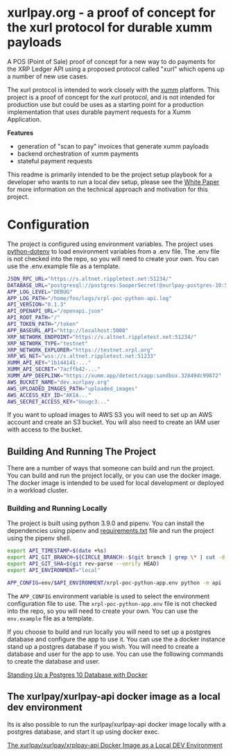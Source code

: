 # xurlpay.org - a proof of concept for the xurl protocol for durable xumm payloads
A POS (Point of Sale) proof of concept for a new way to do payments for the XRP Ledger API using a proposed protocol called "xurl" which opens up a number of new use cases. 

The xurl protocol is intended to work closely with the [xumm](https://xumm.app) platform. This project is a proof of concept for the xurl protocol, and is not intended for production use but could be uses as a starting point for a production implementation that uses durable payment requests for a Xumm Application.


**Features**

* generation of "scan to pay" invoices that generate xumm payloads
* backend orchestration of xumm payments
* stateful payment requests

This readme is primarily intended to be the project setup playbook for a developer who wants to run a local dev setup, please see the [White Paper](./docs/whitepaper.md) for more information on the technical approach and motivation for this project.

# Configuration
The project is configured using environment variables. The project uses [python-dotenv](https://pypi.org/project/python-dotenv/) to load environment variables from a .env file. The .env file is not checked into the repo, so you will need to create your own. You can use the .env.example file as a template.

```bash
JSON_RPC_URL="https://s.altnet.rippletest.net:51234/"
DATABASE_URL="postgresql://postgres:SooperSecret!@xurlpay-postgres-10:5432/xurlpay"
APP_LOG_LEVEL="DEBUG"
APP_LOG_PATH="/home/foo/logs/xrpl-poc-python-api.log"
API_VERSION="0.1.3"
API_OPENAPI_URL="/openapi.json"
API_ROOT_PATH="/"
API_TOKEN_PATH="/token"
APP_BASEURL_API="http://localhost:5000"
XRP_NETWORK_ENDPOINT="https://s.altnet.rippletest.net:51234/"
XRP_NETWORK_TYPE="testnet"
XRP_NETWORK_EXPLORER="https://testnet.xrpl.org"
XRP_WS_NET="wss://s.altnet.rippletest.net:51233"
XUMM_API_KEY="1b144141-..."
XUMM_API_SECRET="7acffb42-..."
XUMM_APP_DEEPLINK="https://xumm.app/detect/xapp:sandbox.32849dc99872"
AWS_BUCKET_NAME="dev.xurlpay.org"
AWS_UPLOADED_IMAGES_PATH="uploaded_images"
AWS_ACCESS_KEY_ID="AKIA..."
AWS_SECRET_ACCESS_KEY="Uougc3..."
```
If you want to upload images to AWS S3 you will need to set up an AWS account and create an S3 bucket. You will also need to create an IAM user with access to the bucket. 

## Building And Running The Project
There are a number of ways that someone can build and run the project. You can build and run the project locally, or you can use the docker image. The docker image is intended to be used for local development or deployed in a workload cluster.

### Building and Running Locally
The project is built using python 3.9.0 and pipenv. You can install the dependencies using pipenv and [requirements.txt](./requirements.txt) file and run the project using the pipenv shell.

```bash
export API_TIMESTAMP=$(date +%s)
export API_GIT_BRANCH=${CIRCLE_BRANCH:-$(git branch | grep \* | cut -d ' ' -f2)}
export API_GIT_SHA=$(git rev-parse --verify HEAD)
export API_ENVIRONMENT="local"

APP_CONFIG=env/$API_ENVIRONMENT/xrpl-poc-python-app.env python -m api
```

The `APP_CONFIG` environment variable is used to select the environment configuration file to use. The `xrpl-poc-python-app.env` file is not checked into the repo, so you will need to create your own. You can use the `env.example` file as a template.

If you choose to build and run locally you will need to set up a postgres database and configure the app to use it. You can use the a docker instance stand up a postgres database if you wish. You will need to create a database and user for the app to use. You can use the following commands to create the database and user.

[Standing Up a Postgres 10 Database with Docker](./docker/POSTGRES10.md)

## The xurlpay/xurlpay-api docker image as a local dev environment
Its is also possible to run the xurlpay/xurlpay-api docker image locally with a postgres database, and start it up using docker exec.

[The xurlpay/xurlpay/xrplpay-api Docker Image as a Local DEV Environment](./docker/API.md)

